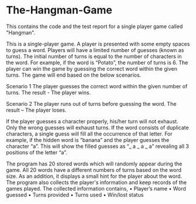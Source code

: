 # The-Hangman-Game
This contains the code and the test report for a single player game called "Hangman".

This is a single-player game. A player is presented with some empty spaces to guess a word. Players will have a limited number of guesses (known as turns). The initial number of turns is equal to the number of characters in the word. For example, if the word is “Potato”, the number of turns is 6. The player can win the game by guessing the correct word within the given turns. The game will end based on the below scenarios.

Scenario 1
The player guesses the correct word within the given number of turns. The result - The player wins.

Scenario 2
The player runs out of turns before guessing the word. The result – The player loses.

If the player guesses a character properly, his/her turn will not exhaust. Only the wrong guesses will exhaust turns. If the word consists of duplicate characters, a single guess will fill all the occurrence of that letter.
For example, if the hidden word is “banana” and the player guesses the character “a”. This will show the filled guesses as “_ a _ a _ a” revealing all 3 positions of the letter “a”.

The program has 20 stored words which will randomly appear during the game. All 20 words have a different numbers of turns based on the word size. As an addition, it displays a small hint for the player about the word. The program also collects the player's information and keep records of the games played. The collected information contains,
• Player’s name
• Word guessed
• Turns provided
• Turns used
• Win/lost status
